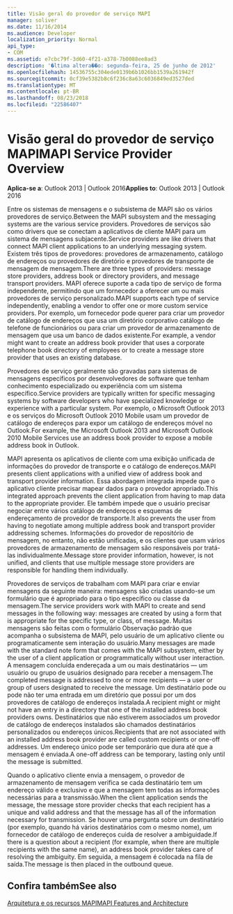 ```yaml
---
title: Visão geral do provedor de serviço MAPI
manager: soliver
ms.date: 11/16/2014
ms.audience: Developer
localization_priority: Normal
api_type:
- COM
ms.assetid: e7cbc79f-3d60-4f21-a378-7b0088ee8ad3
description: '�ltima altera��o: segunda-feira, 25 de junho de 2012'
ms.openlocfilehash: 14536755c304ede0139b6b1026bb1539a261942f
ms.sourcegitcommit: 0cf39e5382b8c6f236c8a63c6036849ed3527ded
ms.translationtype: MT
ms.contentlocale: pt-BR
ms.lasthandoff: 08/23/2018
ms.locfileid: "22586407"
---
```

# <a name="mapi-service-provider-overview"></a><span data-ttu-id="a8cf0-103">Visão geral do provedor de serviço MAPI</span><span class="sxs-lookup"><span data-stu-id="a8cf0-103">MAPI Service Provider Overview</span></span>

  
  
<span data-ttu-id="a8cf0-104">**Aplica-se a**: Outlook 2013 | Outlook 2016</span><span class="sxs-lookup"><span data-stu-id="a8cf0-104">**Applies to**: Outlook 2013 | Outlook 2016</span></span> 
  
<span data-ttu-id="a8cf0-105">Entre os sistemas de mensagens e o subsistema de MAPI são os vários provedores de serviço.</span><span class="sxs-lookup"><span data-stu-id="a8cf0-105">Between the MAPI subsystem and the messaging systems are the various service providers.</span></span> <span data-ttu-id="a8cf0-106">Provedores de serviços são como drivers que se conectam a aplicativos de cliente MAPI para um sistema de mensagens subjacente.</span><span class="sxs-lookup"><span data-stu-id="a8cf0-106">Service providers are like drivers that connect MAPI client applications to an underlying messaging system.</span></span> <span data-ttu-id="a8cf0-107">Existem três tipos de provedores: provedores de armazenamento, catálogo de endereços ou provedores de diretório e provedores de transporte de mensagem de mensagem.</span><span class="sxs-lookup"><span data-stu-id="a8cf0-107">There are three types of providers: message store providers, address book or directory providers, and message transport providers.</span></span> <span data-ttu-id="a8cf0-108">MAPI oferece suporte a cada tipo de serviço de forma independente, permitindo que um fornecedor a oferecer um ou mais provedores de serviço personalizado.</span><span class="sxs-lookup"><span data-stu-id="a8cf0-108">MAPI supports each type of service independently, enabling a vendor to offer one or more custom service providers.</span></span> <span data-ttu-id="a8cf0-109">Por exemplo, um fornecedor pode querer para criar um provedor de catálogo de endereços que usa um diretório corporativo catálogo de telefone de funcionários ou para criar um provedor de armazenamento de mensagem que usa um banco de dados existente.</span><span class="sxs-lookup"><span data-stu-id="a8cf0-109">For example, a vendor might want to create an address book provider that uses a corporate telephone book directory of employees or to create a message store provider that uses an existing database.</span></span>
  
<span data-ttu-id="a8cf0-110">Provedores de serviço geralmente são gravadas para sistemas de mensagens específicos por desenvolvedores de software que tenham conhecimento especializado ou experiência com um sistema específico.</span><span class="sxs-lookup"><span data-stu-id="a8cf0-110">Service providers are typically written for specific messaging systems by software developers who have specialized knowledge or experience with a particular system.</span></span> <span data-ttu-id="a8cf0-111">Por exemplo, o Microsoft Outlook 2013 e os serviços do Microsoft Outlook 2010 Mobile usam um provedor de catálogo de endereços para expor um catálogo de endereços móvel no Outlook.</span><span class="sxs-lookup"><span data-stu-id="a8cf0-111">For example, the Microsoft Outlook 2013 and Microsoft Outlook 2010 Mobile Services use an address book provider to expose a mobile address book in Outlook.</span></span> 
  
<span data-ttu-id="a8cf0-112">MAPI apresenta os aplicativos de cliente com uma exibição unificada de informações do provedor de transporte e o catálogo de endereços.</span><span class="sxs-lookup"><span data-stu-id="a8cf0-112">MAPI presents client applications with a unified view of address book and transport provider information.</span></span> <span data-ttu-id="a8cf0-113">Essa abordagem integrada impede que o aplicativo cliente precisar mapear dados para o provedor apropriado.</span><span class="sxs-lookup"><span data-stu-id="a8cf0-113">This integrated approach prevents the client application from having to map data to the appropriate provider.</span></span> <span data-ttu-id="a8cf0-114">Ele também impede que o usuário precisar negociar entre vários catálogo de endereços e esquemas de endereçamento de provedor de transporte.</span><span class="sxs-lookup"><span data-stu-id="a8cf0-114">It also prevents the user from having to negotiate among multiple address book and transport provider addressing schemes.</span></span> <span data-ttu-id="a8cf0-115">Informações do provedor de repositório de mensagem, no entanto, não estão unificadas, e os clientes que usam vários provedores de armazenamento de mensagem são responsáveis por tratá-las individualmente.</span><span class="sxs-lookup"><span data-stu-id="a8cf0-115">Message store provider information, however, is not unified, and clients that use multiple message store providers are responsible for handling them individually.</span></span>
  
<span data-ttu-id="a8cf0-116">Provedores de serviços de trabalham com MAPI para criar e enviar mensagens da seguinte maneira: mensagens são criadas usando-se um formulário que é apropriado para o tipo específico ou classe da mensagem.</span><span class="sxs-lookup"><span data-stu-id="a8cf0-116">The service providers work with MAPI to create and send messages in the following way: messages are created by using a form that is appropriate for the specific type, or class, of message.</span></span> <span data-ttu-id="a8cf0-117">Muitas mensagens são feitas com o formulário Observação padrão que acompanha o subsistema de MAPI, pelo usuário de um aplicativo cliente ou programaticamente sem interação do usuário.</span><span class="sxs-lookup"><span data-stu-id="a8cf0-117">Many messages are made with the standard note form that comes with the MAPI subsystem, either by the user of a client application or programmatically without user interaction.</span></span> <span data-ttu-id="a8cf0-118">A mensagem concluída endereçada a um ou mais destinatários — um usuário ou grupo de usuários designado para receber a mensagem.</span><span class="sxs-lookup"><span data-stu-id="a8cf0-118">The completed message is addressed to one or more recipients — a user or group of users designated to receive the message.</span></span> <span data-ttu-id="a8cf0-119">Um destinatário pode ou pode não ter uma entrada em um diretório que possui por um dos provedores de catálogo de endereços instalada.</span><span class="sxs-lookup"><span data-stu-id="a8cf0-119">A recipient might or might not have an entry in a directory that one of the installed address book providers owns.</span></span> <span data-ttu-id="a8cf0-120">Destinatários que não estiverem associados um provedor de catálogo de endereços instalados são chamados destinatários personalizados ou endereços únicos.</span><span class="sxs-lookup"><span data-stu-id="a8cf0-120">Recipients that are not associated with an installed address book provider are called custom recipients or one-off addresses.</span></span> <span data-ttu-id="a8cf0-121">Um endereço único pode ser temporário que dura até que a mensagem é enviada.</span><span class="sxs-lookup"><span data-stu-id="a8cf0-121">A one-off address can be temporary, lasting only until the message is submitted.</span></span> 
  
<span data-ttu-id="a8cf0-122">Quando o aplicativo cliente envia a mensagem, o provedor de armazenamento de mensagem verifica se cada destinatário tem um endereço válido e exclusivo e que a mensagem tem todas as informações necessárias para a transmissão.</span><span class="sxs-lookup"><span data-stu-id="a8cf0-122">When the client application sends the message, the message store provider checks that each recipient has a unique and valid address and that the message has all of the information necessary for transmission.</span></span> <span data-ttu-id="a8cf0-123">Se houver uma pergunta sobre um destinatário (por exemplo, quando há vários destinatários com o mesmo nome), um fornecedor de catálogo de endereços cuida de resolver a ambiguidade.</span><span class="sxs-lookup"><span data-stu-id="a8cf0-123">If there is a question about a recipient (for example, when there are multiple recipients with the same name), an address book provider takes care of resolving the ambiguity.</span></span> <span data-ttu-id="a8cf0-124">Em seguida, a mensagem é colocada na fila de saída.</span><span class="sxs-lookup"><span data-stu-id="a8cf0-124">The message is then placed in the outbound queue.</span></span> 
  
## <a name="see-also"></a><span data-ttu-id="a8cf0-125">Confira também</span><span class="sxs-lookup"><span data-stu-id="a8cf0-125">See also</span></span>



[<span data-ttu-id="a8cf0-126">Arquitetura e os recursos MAPI</span><span class="sxs-lookup"><span data-stu-id="a8cf0-126">MAPI Features and Architecture</span></span>](mapi-features-and-architecture.md)

